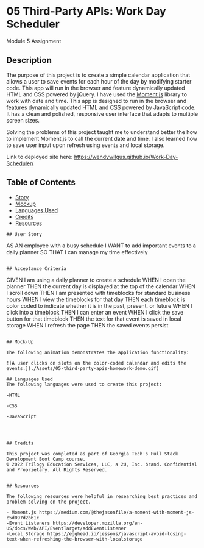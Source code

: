 # 05 Third-Party APIs: Work Day Scheduler

Module 5 Assignment

## Description
The purpose of this project is to create a simple calendar application that allows a user to save events for each hour of the day by modifying starter code. This app will run in the browser and feature dynamically updated HTML and CSS powered by jQuery. I have used the [Moment.js](https://momentjs.com/) library to work with date and time.  This app is designed to run in the browser and features dynamically updated HTML and CSS powered by JavaScript code. It has a clean and polished, responsive user interface that adapts to multiple screen sizes.

Solving the problems of this project taught me to understand better the how to implement Moment.js to call the current date and time.  I also learned how to save user input upon refresh using events and local storage. 

Link to deployed site here: https://wendywilgus.github.io/Work-Day-Scheduler/

## Table of Contents

- [Story](#user-story)
- [Mockup](#mockup) 
- [Languages Used](#languages)
- [Credits](#credits)
- [Resources](#resources)


```
## User Story 

```
AS AN employee with a busy schedule
I WANT to add important events to a daily planner
SO THAT I can manage my time effectively
```

## Acceptance Criteria

```
GIVEN I am using a daily planner to create a schedule
WHEN I open the planner
THEN the current day is displayed at the top of the calendar
WHEN I scroll down
THEN I am presented with timeblocks for standard business hours
WHEN I view the timeblocks for that day
THEN each timeblock is color coded to indicate whether it is in the past, present, or future
WHEN I click into a timeblock
THEN I can enter an event
WHEN I click the save button for that timeblock
THEN the text for that event is saved in local storage
WHEN I refresh the page
THEN the saved events persist
```

## Mock-Up

The following animation demonstrates the application functionality:

![A user clicks on slots on the color-coded calendar and edits the events.](./Assets/05-third-party-apis-homework-demo.gif)

## Languages Used
The following languages were used to create this project:

-HTML

-CSS

-JavaScript




## Credits

This project was completed as part of Georgia Tech's Full Stack Development Boot Camp course. 
© 2022 Trilogy Education Services, LLC, a 2U, Inc. brand. Confidential and Proprietary. All Rights Reserved.


## Resources

The following resources were helpful in researching best practices and problem-solving on the project.

- Moment.js https://medium.com/@thejasonfile/a-moment-with-moment-js-c5d097d2b61c
-Event Listeners https://developer.mozilla.org/en-US/docs/Web/API/EventTarget/addEventListener
-Local Storage https://egghead.io/lessons/javascript-avoid-losing-text-when-refreshing-the-browser-with-localstorage














